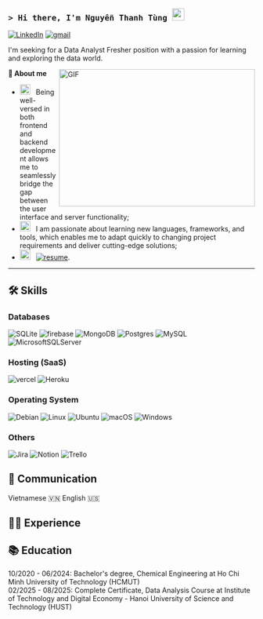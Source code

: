 ### <samp>&gt; Hi there, I'm Nguyễn Thanh Tùng</a> <img src="https://media.giphy.com/media/hvRJCLFzcasrR4ia7z/giphy.gif" width="25"> </samp>

[![LinkedIn](https://img.shields.io/badge/linkedin-%230077B5.svg?style=for-the-badge&logo=linkedin&logoColor=white)](www.linkedin.com/in/tuzqwork2411)
[![gmail](https://img.shields.io/badge/Gmail-D14836?style=for-the-badge&logo=Gmail&logoColor=white)](mailto:tuzqwork@gmail.com)

I'm seeking for a Data Analyst Fresher position with a passion for learning and exploring the data world.

<img align="right" alt="GIF" src="https://github.com/Gapur/Gapur/blob/main/assets/coding.gif?raw=true" width="400" height="280" />

**🚀 About me**

- <img src="https://github.com/Gapur/Gapur/blob/main/assets/lightning.gif?raw=true" width="21" />&nbsp;&nbsp; Being well-versed in both frontend and backend development allows me to seamlessly bridge the gap between the user interface and server functionality;
- <img src="https://github.com/Gapur/Gapur/blob/main/assets/laptop.gif?raw=true" width="21" />&nbsp;&nbsp; I am passionate about learning new languages, frameworks, and tools, which enables me to adapt quickly to changing project requirements and deliver cutting-edge solutions;
- <img src="https://github.com/Gapur/Gapur/blob/main/assets/doc.gif?raw=true" width="21" />&nbsp;&nbsp; [![resume](https://img.shields.io/badge/Resume-4285F4?style=for-the-badge&logo=read-the-docs&logoColor=white)](https://drive.google.com/file/d/1RdkxyKzkZw0kKjgGAm34U9-ffF_i-ioP/view?usp=sharing).

---

## 🛠️ Skills

### Databases

![SQLite](https://img.shields.io/badge/sqlite-%2307405e.svg?style=for-the-badge&logo=sqlite&logoColor=white)
![firebase](https://img.shields.io/badge/Firebase-ffaa00?style=for-the-badge&logo=Firebase&logoColor=white)
![MongoDB](https://img.shields.io/badge/MongoDB-%234ea94b.svg?style=for-the-badge&logo=mongodb&logoColor=white)
![Postgres](https://img.shields.io/badge/postgres-%23316192.svg?style=for-the-badge&logo=postgresql&logoColor=white)
![MySQL](https://img.shields.io/badge/mysql-%2300f.svg?style=for-the-badge&logo=mysql&logoColor=white)
![MicrosoftSQLServer](https://img.shields.io/badge/Microsoft%20SQL%20Server-CC2927?style=for-the-badge&logo=microsoft%20sql%20server&logoColor=white)

### Hosting (SaaS)

![vercel](https://img.shields.io/badge/Vercel-000000?style=for-the-badge&logo=Vercel&logoColor=white)
![Heroku](https://img.shields.io/badge/heroku-%23430098.svg?style=for-the-badge&logo=heroku&logoColor=white)

### Operating System

![Debian](https://img.shields.io/badge/Debian-D70A53?style=for-the-badge&logo=debian&logoColor=white)
![Linux](https://img.shields.io/badge/Linux-FCC624?style=for-the-badge&logo=linux&logoColor=black)
![Ubuntu](https://img.shields.io/badge/Ubuntu-E95420?style=for-the-badge&logo=ubuntu&logoColor=white)
![macOS](https://img.shields.io/badge/mac%20os-000000?style=for-the-badge&logo=macos&logoColor=F0F0F0)
![Windows](https://img.shields.io/badge/Windows-0078D6?style=for-the-badge&logo=windows&logoColor=white)

### Others

![Jira](https://img.shields.io/badge/jira-%230A0FFF.svg?style=for-the-badge&logo=jira&logoColor=white)
![Notion](https://img.shields.io/badge/Notion-%23000000.svg?style=for-the-badge&logo=notion&logoColor=white)
![Trello](https://img.shields.io/badge/Trello-%23026AA7.svg?style=for-the-badge&logo=Trello&logoColor=white)

## 📣 Communication

Vietnamese 🇻🇳
English 🇺🇸

## 👨‍💻 Experience

## 📚 Education

10/2020 - 06/2024: Bachelor's degree, Chemical Engineering at Ho Chi Minh University of Technology (HCMUT)
<br>
02/2025 - 08/2025: Complete Certificate, Data Analysis Course at Institute of Technology and Digital Economy - Hanoi University of Science and Technology (HUST)

